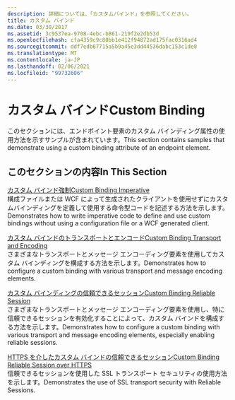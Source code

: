 ```yaml
---
description: 詳細については、「カスタムバインド」を参照してください。
title: カスタム バインド
ms.date: 03/30/2017
ms.assetid: 3c9537ea-9708-4ebc-b861-219f2e2db53d
ms.openlocfilehash: cfa4359c9c80bb1e412f94872ad175fac0316ad4
ms.sourcegitcommit: ddf7edb67715a5b9a45e3dd44536dabc153c1de0
ms.translationtype: MT
ms.contentlocale: ja-JP
ms.lasthandoff: 02/06/2021
ms.locfileid: "99732606"
---
```

# <a name="custom-binding"></a><span data-ttu-id="54162-103">カスタム バインド</span><span class="sxs-lookup"><span data-stu-id="54162-103">Custom Binding</span></span>

<span data-ttu-id="54162-104">このセクションには、エンドポイント要素のカスタム バインディング属性の使用方法を示すサンプルが含まれています。</span><span class="sxs-lookup"><span data-stu-id="54162-104">This section contains samples that demonstrate using a custom binding attribute of an endpoint element.</span></span>  
  
## <a name="in-this-section"></a><span data-ttu-id="54162-105">このセクションの内容</span><span class="sxs-lookup"><span data-stu-id="54162-105">In This Section</span></span>  

 [<span data-ttu-id="54162-106">カスタム バインド強制</span><span class="sxs-lookup"><span data-stu-id="54162-106">Custom Binding Imperative</span></span>](custom-binding-imperative.md)  
 <span data-ttu-id="54162-107">構成ファイルまたは WCF によって生成されたクライアントを使用せずにカスタムバインディングを定義して使用する命令型コードを記述する方法を示します。</span><span class="sxs-lookup"><span data-stu-id="54162-107">Demonstrates how to write imperative code to define and use custom bindings without using a configuration file or a WCF generated client.</span></span>  
  
 [<span data-ttu-id="54162-108">カスタム バインドのトランスポートとエンコード</span><span class="sxs-lookup"><span data-stu-id="54162-108">Custom Binding Transport and Encoding</span></span>](custom-binding-transport-and-encoding.md)  
 <span data-ttu-id="54162-109">さまざまなトランスポートとメッセージ エンコーディング要素を使用してカスタム バインディングを構成する方法を示します。</span><span class="sxs-lookup"><span data-stu-id="54162-109">Demonstrates how to configure a custom binding with various transport and message encoding elements.</span></span>  
  
 [<span data-ttu-id="54162-110">カスタム バインディングの信頼できるセッション</span><span class="sxs-lookup"><span data-stu-id="54162-110">Custom Binding Reliable Session</span></span>](custom-binding-reliable-session.md)  
 <span data-ttu-id="54162-111">さまざまなトランスポートとメッセージ エンコーディング要素を使用し、特に信頼できるセッションを有効化することによって、カスタム バインドを構成する方法を示します。</span><span class="sxs-lookup"><span data-stu-id="54162-111">Demonstrates how to configure a custom binding with various transport and message encoding elements, especially enabling reliable sessions.</span></span>  
  
 [<span data-ttu-id="54162-112">HTTPS を介したカスタム バインドの信頼できるセッション</span><span class="sxs-lookup"><span data-stu-id="54162-112">Custom Binding Reliable Session over HTTPS</span></span>](custom-binding-reliable-session-over-https.md)  
 <span data-ttu-id="54162-113">信頼できるセッションを使用した SSL トランスポート セキュリティの使用方法を示します。</span><span class="sxs-lookup"><span data-stu-id="54162-113">Demonstrates the use of SSL transport security with Reliable Sessions.</span></span>
